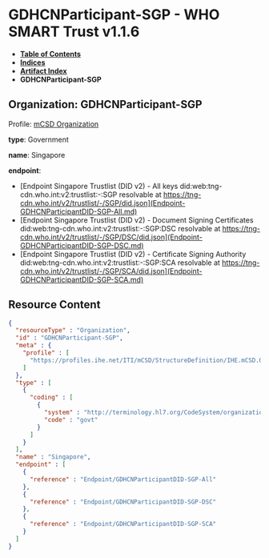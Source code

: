 # GDHCNParticipant-SGP - WHO SMART Trust v1.1.6

* [**Table of Contents**](toc.md)
* [**Indices**](indices.md)
* [**Artifact Index**](artifacts.md)
* **GDHCNParticipant-SGP**

## Organization: GDHCNParticipant-SGP

Profile: [mCSD Organization](https://profiles.ihe.net/ITI/mCSD/4.0.0/StructureDefinition-IHE.mCSD.Organization.html)

**type**: Government

**name**: Singapore

**endpoint**: 

* [Endpoint Singapore Trustlist (DID v2) - All keys did:web:tng-cdn.who.int:v2:trustlist:-:SGP resolvable at https://tng-cdn.who.int/v2/trustlist/-/SGP/did.json](Endpoint-GDHCNParticipantDID-SGP-All.md)
* [Endpoint Singapore Trustlist (DID v2) - Document Signing Certificates did:web:tng-cdn.who.int:v2:trustlist:-:SGP:DSC resolvable at https://tng-cdn.who.int/v2/trustlist/-/SGP/DSC/did.json](Endpoint-GDHCNParticipantDID-SGP-DSC.md)
* [Endpoint Singapore Trustlist (DID v2) - Certificate Signing Authority did:web:tng-cdn.who.int:v2:trustlist:-:SGP:SCA resolvable at https://tng-cdn.who.int/v2/trustlist/-/SGP/SCA/did.json](Endpoint-GDHCNParticipantDID-SGP-SCA.md)



## Resource Content

```json
{
  "resourceType" : "Organization",
  "id" : "GDHCNParticipant-SGP",
  "meta" : {
    "profile" : [
      "https://profiles.ihe.net/ITI/mCSD/StructureDefinition/IHE.mCSD.Organization"
    ]
  },
  "type" : [
    {
      "coding" : [
        {
          "system" : "http://terminology.hl7.org/CodeSystem/organization-type",
          "code" : "govt"
        }
      ]
    }
  ],
  "name" : "Singapore",
  "endpoint" : [
    {
      "reference" : "Endpoint/GDHCNParticipantDID-SGP-All"
    },
    {
      "reference" : "Endpoint/GDHCNParticipantDID-SGP-DSC"
    },
    {
      "reference" : "Endpoint/GDHCNParticipantDID-SGP-SCA"
    }
  ]
}

```
